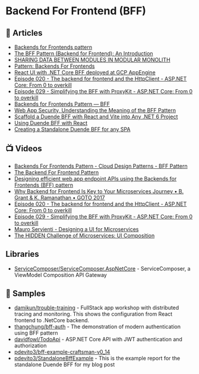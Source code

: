 # Backend For Frontend (BFF)

## 📕 Articles
- [Backends for Frontends pattern](https://learn.microsoft.com/en-us/azure/architecture/patterns/backends-for-frontends)
- [The BFF Pattern (Backend for Frontend): An Introduction](https://blog.bitsrc.io/bff-pattern-backend-for-frontend-an-introduction-e4fa965128bf)
- [SHARING DATA BETWEEN MODULES IN MODULAR MONOLITH](https://dev.to/lukaszreszke/sharing-data-between-modules-in-modular-monolith-50on)
- [Pattern: Backends For Frontends](https://samnewman.io/patterns/architectural/bff/)
- [React UI with .NET Core BFF deployed at GCP AppEngine](https://medium.com/@op.tuuttila/react-ui-with-net-core-bff-deployed-at-gcp-appengine-715cfab2a4e4)
- [Episode 020 - The backend for frontend and the HttpClient - ASP.NET Core: From 0 to overkill](https://blog.codingmilitia.com/2019/05/05/aspnet-020-from-zero-to-overkill-backend-for-frontend-httpclient/)
- [Episode 029 - Simplifying the BFF with ProxyKit - ASP.NET Core: From 0 to overkill](https://blog.codingmilitia.com/2019/09/11/aspnet-029-from-zero-to-overkill-simplifying-the-bff-with-proxykit/)
- [Backends for Frontends Pattern — BFF](https://medium.com/design-microservices-architecture-with-patterns/backends-for-frontends-pattern-bff-7ccd9182c6a1)
- [Web App Security, Understanding the Meaning of the BFF Pattern](https://dev.to/damikun/web-app-security-understanding-the-meaning-of-the-bff-pattern-i85)
- [Scaffold a Duende BFF with React and Vite into Any .NET 6 Project](https://wrapt.dev/blog/scaffolding-duende-bff-with-react)
- [Using Duende BFF with React](https://wrapt.dev/blog/using-duende-bff-with-react)
- [Creating a Standalone Duende BFF for any SPA](https://wrapt.dev/blog/standalone-duende-bff-for-any-spa)
## 📺 Videos
- [Backends For Frontends Pattern - Cloud Design Patterns - BFF Pattern](https://www.youtube.com/watch?v=wgD9t3R3x-w)
- [The Backend For Frontend Pattern](https://www.youtube.com/watch?v=zazeGmFmUxg)
- [Designing efficient web app endpoint APIs using the Backends for Frontends (BFF) pattern](https://www.youtube.com/watch?v=9Q6In-tbjUU)
- [Why Backend for Frontend Is Key to Your Microservices Journey • B. Grant & K. Ramanathan • GOTO 2017](https://www.youtube.com/watch?v=PwgQZ8eCGxA)
- [Episode 020 - The backend for frontend and the HttpClient - ASP.NET Core: From 0 to overkill](https://www.youtube.com/watch?v=A8ZCVzeqFtA)
- [Episode 029 - Simplifying the BFF with ProxyKit - ASP.NET Core: From 0 to overkill](https://www.youtube.com/watch?v=Wgu97TKaRiI) 
- [Mauro Servienti - Designing a UI for Microservices](https://www.youtube.com/watch?v=AxWGAiIg7_0)
- [The HIDDEN Challenge of Microservices: UI Composition](https://www.youtube.com/watch?v=ILbjKR1FXoc)

## Libraries
- [ServiceComposer/ServiceComposer.AspNetCore](https://github.com/ServiceComposer/ServiceComposer.AspNetCore) - ServiceComposer, a ViewModel Composition API Gateway

## 🚀 Samples
- [damikun/trouble-training](https://github.com/damikun/trouble-training) - FullStack app workshop with distributed tracing and monitoring. This shows the configuration from React frontend to .NetCore backend.
- [thangchung/bff-auth](https://github.com/thangchung/bff-auth) - The demonstration of modern authentication using BFF pattern
- [davidfowl/TodoApi](https://github.com/davidfowl/TodoApi) - ASP.NET Core API with JWT authentication and authorization
- [pdevito3/bff-example-craftsman-v0_14](https://github.com/pdevito3/bff-example-craftsman-v0_14)
- [pdevito3/StandaloneBffExample](https://github.com/pdevito3/StandaloneBffExample) - This is the example report for the standalone Duende BFF for my blog post